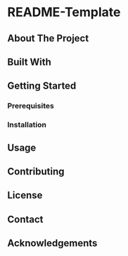 # README-Template

## About The Project

## Built With

## Getting Started
### Prerequisites
### Installation

## Usage

## Contributing

## License

## Contact

## Acknowledgements

